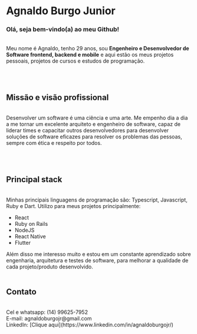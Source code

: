 # Agnaldo Burgo Junior

### Olá, seja bem-vindo(a) ao meu Github!

</br>
Meu nome é Agnaldo, tenho 29 anos, sou <b>Engenheiro e Desenvolvedor de Software frontend, backend e mobile</b> e aqui estão os meus projetos pessoais, projetos de cursos e estudos de programação.

</br></br>

## Missão e visão profissional

</br>
Desenvolver um software é uma ciência e uma arte. Me empenho dia a dia a me tornar um excelente arquiteto e engenheiro de software, capaz de liderar times e capacitar outros desenvolvedores para desenvolver soluções de software eficazes para resolver os problemas das pessoas, sempre com ética e respeito por todos.

</br></br>

## Principal stack

</br>
Minhas principais linguagens de programação são: Typescript, Javascript, Ruby e Dart.
Utilizo para meus projetos principalmente:

- React
- Ruby on Rails
- NodeJS
- React Native
- Flutter

Além disso me interesso muito e estou em um constante aprendizado sobre engenharia, arquitetura e testes de software, para melhorar a qualidade de cada projeto/produto desenvolvido.
</br></br>

## Contato

</br>
Cel e whatsapp: (14) 99625-7952 </br>
E-mail: agnaldoburgojr@gmail.com </br>
LinkedIn: [Clique aqui](https://www.linkedin.com/in/agnaldoburgojr/)
